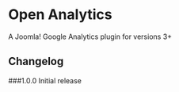 # Open Analytics
A Joomla! Google Analytics plugin for versions 3+

## Changelog
###1.0.0
Initial release
